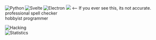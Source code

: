 ![Python](https://img.shields.io/badge/-Master-yellow?logo=python&logoColor=fff) ![Svelte](https://img.shields.io/badge/-Beginner-eb5234?logo=svelte&logoColor=fff) ![Electron](https://img.shields.io/badge/-Noob-blue?logo=electron&logoColor=fff)
![](https://visitor-badge.glitch.me/badge?page_id=aarushx,aarushx) <-- If you ever see this, its not accurate.\
professional spell checker\
hobbyist programmer

![Hacking](hacker-hacker-man.gif)\
![Statistics](https://github-readme-stats.vercel.app/api?username=AarushX&count_private=true&show_icons=true&theme=dark)
<!--![Top Languages](https://github-readme-stats.vercel.app/api/top-langs/?username=AarushX&show_icons=true&theme=dark)-->
